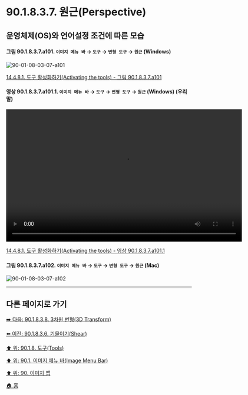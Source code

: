 # 90.1.8.3.7. 원근(Perspective)
## 운영체제(OS)와 언어설정 조건에 따른 모습

<a id="90-01-08-03-07-a101"></a>

#### 그림 90.1.8.3.7.a101. `이미지 메뉴 바` → `도구` → `변형 도구` → `원근` (Windows)
![90-01-08-03-07-a101](https://github.com/wonder13662/gimp/assets/15767104/8461cab7-3407-47e7-9d1f-3a9204e269cd)

[14.4.8.1. 도구 활성화하기(Activating the tools) - 그림 90.1.8.3.7.a101](./14-04-08-01-activating_the_tool.md#90-01-08-03-07-a101)

<a id="90-01-08-03-07-a101-01"></a>

#### 영상 90.1.8.3.7.a101.1. `이미지 메뉴 바` → `도구` → `변형 도구` → `원근` (Windows) (우리말)
<video controls="controls" width="640" height="360" src="https://github.com/wonder13662/gimp/assets/15767104/abcc3f26-bbd2-43a8-ad1d-7ca7df62cdbe"></video>

[14.4.8.1. 도구 활성화하기(Activating the tools) - 영상 90.1.8.3.7.a101.1](./14-04-08-01-activating_the_tool.md#90-01-08-03-07-a101-01)

<a id="90-01-08-03-07-a102"></a>

#### 그림 90.1.8.3.7.a102. `이미지 메뉴 바` → `도구` → `변형 도구` → `원근` (Mac)
![90-01-08-03-07-a102](https://github.com/wonder13662/gimp/assets/15767104/7b30735a-e132-48da-85d9-bf6d8940f062)

***

## 다른 페이지로 가기

[➡️ 다음: 90.1.8.3.8. 3차원 변형(3D Transform)](./90-01-08-03-08-3d_transform.md)

[⬅️ 이전: 90.1.8.3.6. 기울이기(Shear)](./90-01-08-03-06-shear.md)

[⬆️ 위: 90.1.8. 도구(Tools)](./90-01-08-00-tools.md)

[⬆️ 위: 90.1. 이미지 메뉴 바(Image Menu Bar)](./90-01-00-image-menu-bar.md)

[⬆️ 위: 90. 이미지 맵](./90-00-image-map.md)

[🏠 홈](./00-home.md)
